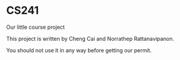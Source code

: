 # CS241
Our little course project

This project is written by Cheng Cai and 	Norrathep Rattanavipanon.

You should not use it in any way before getting our permit.
